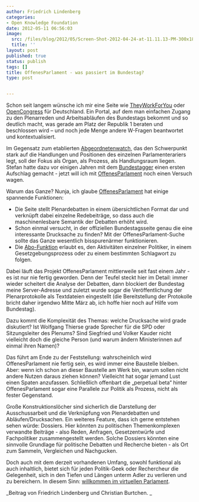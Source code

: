 ```yaml
---
author: Friedrich Lindenberg
categories:
- Open Knowledge Foundation
date: 2012-05-11 06:56:03
image:
  src: /files/blog/2012/05/Screen-Shot-2012-04-24-at-11.11.13-PM-300x182.png
  title: ''
layout: post
published: true
status: publish
tags: []
title: OffenesParlament - was passiert im Bundestag?
type: post


---
```


Schon seit langem wünsche ich mir eine Seite wie [TheyWorkForYou](http://theyworkforyou.com) oder [OpenCongress](http://opencongress.org) für Deutschland. Ein Portal, auf dem man einfachen Zugang zu den Plenarreden und Arbeitsabläufen des Bundestags bekommt und so deutlich macht, was gerade am Platz der Republik 1 beraten und beschlossen wird – und noch jede Menge andere W-Fragen beantwortet und kontextualisiert.

Im Gegensatz zum etablierten [Abgeordnetenwatch](http://abgeordnetenwatch.de), das den Schwerpunkt stark auf die Handlungen und Positionen des einzelnen Parlamenterariers legt, soll der Fokus als Organ, als Prozess, als Handlungsraum liegen. Stefan hatte dazu vor einigen Jahren mit dem [Bundestagger](http://bundestagger.de) einen ersten Aufschlag gemacht - jetzt will ich mit [OffenesParlament](http://offenesparlament.de) noch einen Versuch wagen.

Warum das Ganze? Nunja, ich glaube [OffenesParlament](http://offenesparlament.de) hat einige spannende Funktionen:

* Die Seite stellt Plenardebatten in einem übersichtlichen Format dar und verknüpft dabei einzelne Redebeiträge, so dass auch die maschinenlesbare Semantik der Debatten erhöht wird.  
* Schon einmal versucht, in der offiziellen Bundestagsseite genau die eine interessante Drucksache zu finden? Mit der OffenesParlament-Suche sollte das Ganze wesentlich bisspurenärmer funktionieren.  
* Die [Abo-Funktion](http://offenesparlament.de/abo) erlaubt es, den Aktivitäten einzelner Politiker, in einem Gesetzgebungsprozess oder zu einem bestimmten Schlagwort zu folgen.

Dabei läuft das Projekt OffenesParlament mittlerweile seit fast einem Jahr - es ist nur nie fertig geworden. Denn der Teufel steckt hier im Detail: immer wieder scheitert die Analyse der Debatten, dann blockiert der Bundestag meine Server-Adresse und zuletzt wurde sogar die Veröffentlichung der Plenarprotokolle als Textdateien eingestellt (die Bereitstellung der Protokolle bricht daher irgendwo Mitte März ab, ich hoffe hier noch auf Hilfe vom Bundestag).

Dazu kommt die Komplexität des Themas: welche Drucksache wird grade diskutiert? Ist Wolfgang Thierse grade Sprecher für die SPD oder Sitzungsleiter des Plenums? Sind Siegfried und Volker Kauder nicht vielleicht doch die gleiche Person (und warum ändern Ministerinnen auf einmal ihren Namen)?

Das führt am Ende zu der Feststellung: wahrscheinlich wird OffenesParlament nie fertig sein, es wird immer eine Baustelle bleiben. Aber: wenn ich schon an dieser Baustelle am Werk bin, warum sollen nicht andere Nutzen daraus ziehen können? Vielleicht hat sogar jemand Lust einen Spaten anzufassen. Schließlich offenbart die „perpetual beta“ hinter OffenesParlament sogar eine Parallele zur Politik als Prozess, nicht als fester Gegenstand.

Große Konstruktionslöcher sind sicherlich die Darstellung der Ausschussarbeit und die Verknüpfung von Plenardebatten und Abläufen/Drucksachen. Ein weiteres Feature, dass ich gerne entstehen sehen würde: Dossiers. Hier könnten zu politischen Themenkomplexen verwandte Beiträge - also Reden, Anfragen, Gesetzentwürfe und Fachpolitiker zusammengestellt werden. Solche Dossiers könnten eine sinnvolle Grundlage für politische Debatten und Recherche bieten - als Ort zum Sammeln, Vergleichen und Nachgucken.

Doch auch mit dem derzeit vorhandenen Umfang, sowohl funktional als auch inhaltlich, bietet sich für jeden Politik-Geek oder Rechercheur die Gelegenheit, sich in den Tiefen und Längen unterm Adler zu verlieren und zu bereichern. In diesem Sinn: [willkommen im virtuellen Parlament](http://offenesparlament.de).

_Beitrag von Friedrich Lindenberg und Christian Burtchen. _